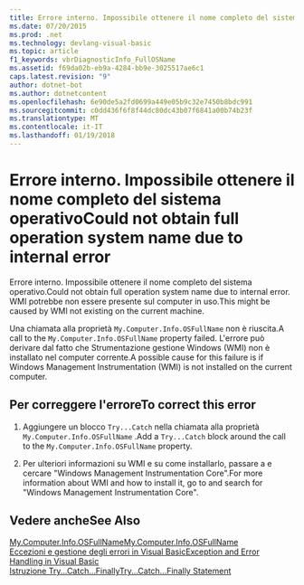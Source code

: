 ```yaml
---
title: Errore interno. Impossibile ottenere il nome completo del sistema operativo
ms.date: 07/20/2015
ms.prod: .net
ms.technology: devlang-visual-basic
ms.topic: article
f1_keywords: vbrDiagnosticInfo_FullOSName
ms.assetid: f69da02b-eb9a-4284-bb9e-3025517ae6c1
caps.latest.revision: "9"
author: dotnet-bot
ms.author: dotnetcontent
ms.openlocfilehash: 6e90de5a2fd0699a449e05b9c32e7450b8bdc991
ms.sourcegitcommit: c0dd436f6f8f44dc80dc43b07f6841a00b74b23f
ms.translationtype: MT
ms.contentlocale: it-IT
ms.lasthandoff: 01/19/2018
---
```

# <a name="could-not-obtain-full-operation-system-name-due-to-internal-error"></a><span data-ttu-id="9c6e1-102">Errore interno. Impossibile ottenere il nome completo del sistema operativo</span><span class="sxs-lookup"><span data-stu-id="9c6e1-102">Could not obtain full operation system name due to internal error</span></span>
<span data-ttu-id="9c6e1-103">Errore interno. Impossibile ottenere il nome completo del sistema operativo.</span><span class="sxs-lookup"><span data-stu-id="9c6e1-103">Could not obtain full operation system name due to internal error.</span></span> <span data-ttu-id="9c6e1-104">WMI potrebbe non essere presente sul computer in uso.</span><span class="sxs-lookup"><span data-stu-id="9c6e1-104">This might be caused by WMI not existing on the current machine.</span></span>  
  
 <span data-ttu-id="9c6e1-105">Una chiamata alla proprietà `My.Computer.Info.OSFullName` non è riuscita.</span><span class="sxs-lookup"><span data-stu-id="9c6e1-105">A call to the `My.Computer.Info.OSFullName` property failed.</span></span> <span data-ttu-id="9c6e1-106">L'errore può derivare dal fatto che Strumentazione gestione Windows (WMI) non è installato nel computer corrente.</span><span class="sxs-lookup"><span data-stu-id="9c6e1-106">A possible cause for this failure is if Windows Management Instrumentation (WMI) is not installed on the current computer.</span></span>  
  
## <a name="to-correct-this-error"></a><span data-ttu-id="9c6e1-107">Per correggere l'errore</span><span class="sxs-lookup"><span data-stu-id="9c6e1-107">To correct this error</span></span>  
  
1.  <span data-ttu-id="9c6e1-108">Aggiungere un blocco `Try...Catch` nella chiamata alla proprietà `My.Computer.Info.OSFullName` .</span><span class="sxs-lookup"><span data-stu-id="9c6e1-108">Add a `Try...Catch` block around the call to the `My.Computer.Info.OSFullName` property.</span></span>  
  
2.  <span data-ttu-id="9c6e1-109">Per ulteriori informazioni su WMI e su come installarlo, passare a e cercare "Windows Management Instrumentation Core".</span><span class="sxs-lookup"><span data-stu-id="9c6e1-109">For more information about WMI and how to install it, go to  and search for "Windows Management Instrumentation Core".</span></span>  
  
## <a name="see-also"></a><span data-ttu-id="9c6e1-110">Vedere anche</span><span class="sxs-lookup"><span data-stu-id="9c6e1-110">See Also</span></span>  
 [<span data-ttu-id="9c6e1-111">My.Computer.Info.OSFullName</span><span class="sxs-lookup"><span data-stu-id="9c6e1-111">My.Computer.Info.OSFullName</span></span>](xref:Microsoft.VisualBasic.Devices.ComputerInfo.OSFullName)  
 [<span data-ttu-id="9c6e1-112">Eccezioni e gestione degli errori in Visual Basic</span><span class="sxs-lookup"><span data-stu-id="9c6e1-112">Exception and Error Handling in Visual Basic</span></span>](http://msdn.microsoft.com/library/3e351e73-cf23-40ab-8b60-05794160529e)  
 [<span data-ttu-id="9c6e1-113">Istruzione Try...Catch...Finally</span><span class="sxs-lookup"><span data-stu-id="9c6e1-113">Try...Catch...Finally Statement</span></span>](../../visual-basic/language-reference/statements/try-catch-finally-statement.md)
